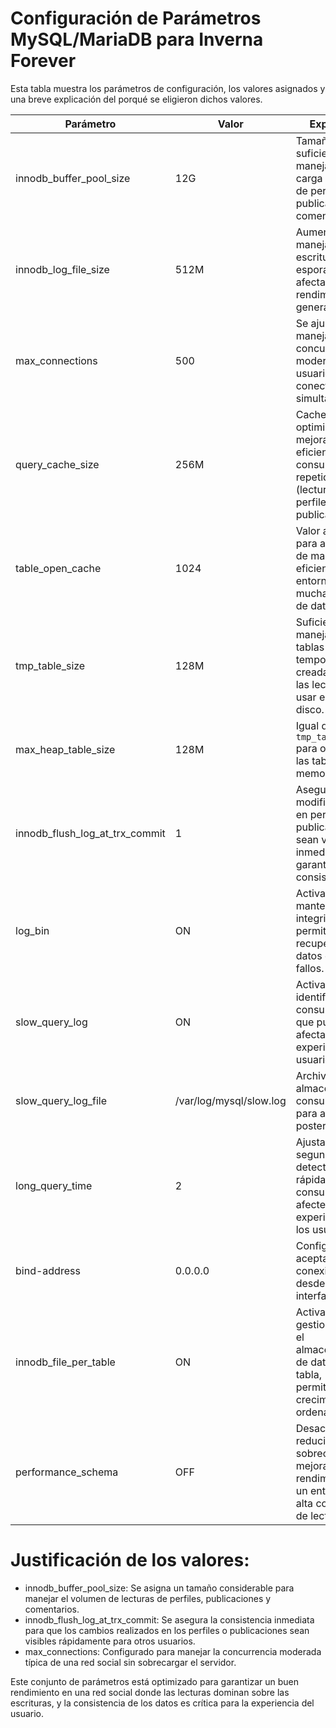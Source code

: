 # Configuración de Parámetros MySQL/MariaDB para Inverna Forever

Esta tabla muestra los parámetros de configuración, los valores asignados y una breve explicación del porqué se eligieron dichos valores.

| Parámetro                    | Valor       | Explicación                                                                 |
|------------------------------|-------------|-----------------------------------------------------------------------------|
| innodb_buffer_pool_size       | 12G         | Tamaño suficiente para manejar la alta carga de lecturas de perfiles, publicaciones y comentarios. |
| innodb_log_file_size          | 512M        | Aumentado para manejar escrituras esporádicas sin afectar el rendimiento general. |
| max_connections               | 500         | Se ajusta para manejar una concurrencia moderada de usuarios conectados simultáneamente. |
| query_cache_size              | 256M        | Cache optimizada para mejorar la eficiencia de las consultas repetidas (lecturas de perfiles y publicaciones). |
| table_open_cache              | 1024        | Valor ajustado para abrir tablas de manera eficiente en un entorno con muchas lecturas de datos. |
| tmp_table_size                | 128M        | Suficiente para manejar las tablas temporales creadas durante las lecturas sin usar espacio en disco. |
| max_heap_table_size           | 128M        | Igual que `tmp_table_size` para optimizar las tablas en memoria. |
| innodb_flush_log_at_trx_commit| 1           | Asegura que las modificaciones en perfiles o publicaciones sean visibles inmediatamente, garantizando la consistencia. |
| log_bin                       | ON          | Activado para mantener la integridad y permitir recuperación de datos en caso de fallos. |
| slow_query_log                | ON          | Activado para identificar consultas lentas que pueden afectar la experiencia del usuario. |
| slow_query_log_file           | /var/log/mysql/slow.log | Archivo donde se almacenan las consultas lentas para análisis posterior. |
| long_query_time               | 2           | Ajustado a 2 segundos para detectar rápidamente consultas que afecten la experiencia de los usuarios. |
| bind-address                  | 0.0.0.0     | Configurado para aceptar conexiones desde múltiples interfaces de red. |
| innodb_file_per_table         | ON          | Activado para gestionar mejor el almacenamiento de datos por tabla, permitiendo un crecimiento más ordenado. |
| performance_schema            | OFF         | Desactivado para reducir la sobrecarga y mejorar el rendimiento en un entorno de alta concurrencia de lecturas. |


# Justificación de los valores:
  - innodb_buffer_pool_size: Se asigna un tamaño considerable para manejar el volumen de lecturas de perfiles, publicaciones y comentarios.
  - innodb_flush_log_at_trx_commit: Se asegura la consistencia inmediata para que los cambios realizados en los perfiles o publicaciones sean visibles rápidamente para otros usuarios.
  - max_connections: Configurado para manejar la concurrencia moderada típica de una red social sin sobrecargar el servidor.

Este conjunto de parámetros está optimizado para garantizar un buen rendimiento en una red social donde las lecturas dominan sobre las escrituras, y la consistencia de los datos es crítica para la experiencia del usuario.
